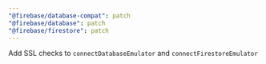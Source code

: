 ```yaml
---
"@firebase/database-compat": patch
"@firebase/database": patch
"@firebase/firestore": patch
---
```


Add SSL checks to `connectDatabaseEmulator` and `connectFirestoreEmulator`

